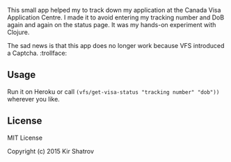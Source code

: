 This small app helped my to track down my application at the Canada Visa Application Centre.
I made it to avoid entering my tracking number and DoB again and again on the status page.
It was my hands-on experiment with Clojure.

The sad news is that this app does no longer work because VFS introduced a Captcha. :trollface:

## Usage

Run it on Heroku or call `(vfs/get-visa-status "tracking number" "dob"))` wherever you like.

## License

MIT License

Copyright (c) 2015 Kir Shatrov
